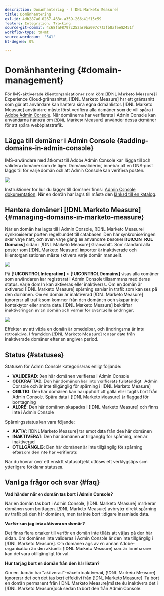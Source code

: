 ```yaml
---
description: Domänhantering - [!DNL Marketo Measure]
title: Domänhantering
exl-id: 4db287a0-0267-463c-a359-266b41f15c59
feature: Integration, Tracking
source-git-commit: 4c68fa08797c252a89ba097c723fb8afee82451f
workflow-type: tm+mt
source-wordcount: '541'
ht-degree: 0%

---
```


# Domänhantering {#domain-management}

För IMS-aktiverade klientorganisationer som körs [!DNL Marketo Measure] i Experience Cloud-gränssnittet, [!DNL Marketo Measure] har ett gränssnitt som gör att användare kan hantera sina egna domänlistor. [!DNL Marketo Measure] användare måste först verifiera alla domäner som de vill spåra i [Adobe Admin Console](https://adminconsole.adobe.com/). När domänerna har verifierats i Admin Console kan användarna hantera om [!DNL Marketo Measure] använder dessa domäner för att spåra webbplatstrafik.

## Lägga till domäner i Admin Console {#adding-domains-in-admin-console}

IMS-användare med åtkomst till Adobe Admin Console kan lägga till och validera domäner som de äger. Domänvalidering innebär att en DNS-post läggs till för varje domän och att Admin Console kan verifiera posten.

![](assets/domain-management-1.png)

Instruktioner för hur du lägger till domäner finns i [Admin Console dokumentation](https://helpx.adobe.com/enterprise/using/add-domains-directories.html). När en domän har lagts till måste den [länkad till en katalog](https://helpx.adobe.com/enterprise/using/add-domains-directories.html#link-domains-to-directoies).

## Hantera domäner i [!DNL Marketo Measure] {#managing-domains-in-marketo-measure}

När en domän har lagts till i Admin Console, [!DNL Marketo Measure] synkroniserar posten regelbundet till databasen. Den här synkroniseringen sker varje natt, och även varje gång en användare besöker **[!UICONTROL Domains]** sidan i [!DNL Marketo Measure] Gränssnitt. Som standard alla poster som [!DNL Marketo Measure] importer är inaktiverade och klientorganisationen måste aktivera varje domän manuellt.

![](assets/domain-management-2.png)

På **[!UICONTROL Integration]** > **[!UICONTROL Domains]** visas alla domäner som användaren har registrerat i Admin Console tillsammans med deras status. Varje domän kan aktiveras eller inaktiveras. Om en domän är aktiverad [!DNL Marketo Measure] spårning samlar in trafik som kan ses på den domänen. Om en domän är inaktiverad [!DNL Marketo Measure] ignorerar all trafik som kommer från den domänen och skapar inte kontaktytor eller andra data. [!DNL Marketo Measure] bekräftar inaktiveringen av en domän och varnar för eventuella ändringar:

![](assets/domain-management-3.png)

Effekten av att växla en domän är omedelbar, och ändringarna är inte retroaktiva. I framtiden [!DNL Marketo Measure] rensar data från inaktiverade domäner efter en angiven period.

## Status {#statuses}

Statusen för Admin Console kategoriseras enligt följande:

* **VALIDERAD**: Den här domänen verifieras i Admin Console
* **OBEKRÄFTAD**: Den här domänen har inte verifierats fullständigt i Admin Console och är inte tillgänglig för spårning i [!DNL Marketo Measure]
* **OGILTIG**: Den här domänen kan ha upphört att gälla eller tagits bort från Admin Console. Spåra data i [!DNL Marketo Measure] är flaggad för borttagning
* **ÄLDRE**: Den här domänen skapades i [!DNL Marketo Measure] och finns inte i Admin Console

Spårningsstatus kan vara följande:

* **AKTIV**: [!DNL Marketo Measure] tar emot data från den här domänen
* **INAKTIVERAT**: Den här domänen är tillgänglig för spårning, men är inaktiverad
* **OTILLGÄNGLIG**: Den här domänen är inte tillgänglig för spårning eftersom den inte har verifierats

När du hovrar över ett enskilt statusobjekt utlöses ett verktygstips som ytterligare förklarar statusen.

## Vanliga frågor och svar {#faq}

**Vad händer när en domän tas bort i Admin Console?**

När en domän tas bort i Admin Console, [!DNL Marketo Measure] markerar domänen som borttagen. [!DNL Marketo Measure] avbryter direkt spårning av trafik på den här domänen, men tar inte bort tidigare insamlade data.

**Varför kan jag inte aktivera en domän?**

Det finns flera orsaker till varför en domän inte tillåts att väljas på den här sidan. Om domänen inte valideras i Admin Console är den inte tillgänglig i [!DNL Marketo Measure]. Om domänen ägs av en annan Adobe-organisation än den aktuella [!DNL Marketo Measure] som är innehavare kan det vara otillgängligt för val.

**Hur tar jag bort en domän från den här listan?**

Om en domän har &quot;aktiverad&quot;-växeln inaktiverad, [!DNL Marketo Measure] ignorerar det och det tas bort effektivt från [!DNL Marketo Measure]. Ta bort en domän permanent från [!DNL Marketo Measure]måste du inaktivera det i [!DNL Marketo Measure]och sedan ta bort den från Admin Console.
